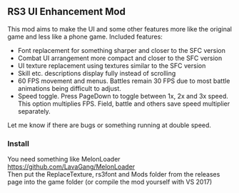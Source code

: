 ## RS3 UI Enhancement Mod
This mod aims to make the UI and some other features more like the original game and less like a phone game.
Included features:
* Font replacement for something sharper and closer to the SFC version
* Combat UI arrangement more compact and closer to the SFC version
* UI texture replacement using textures similar to the SFC version
* Skill etc. descriptions display fully instead of scrolling
* 60 FPS movement and menus. Battles remain 30 FPS due to most battle animations being difficult to adjust.
* Speed toggle. Press PageDown to toggle between 1x, 2x and 3x speed. This option multiplies FPS. Field, battle and others save speed multiplier separately.

Let me know if there are bugs or something running at double speed.

### Install
You need something like MelonLoader https://github.com/LavaGang/MelonLoader  
Then put the ReplaceTexture, rs3font and Mods folder from the releases page into the game folder (or compile the mod yourself with VS 2017)
